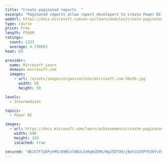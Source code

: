 ```yaml
---
title: "Create paginated reports  "
excerpt: "Paginated reports allow report developers to create Power BI artifacts that have tightly controlled rendering requirements. Paginated reports are ideal for creating sales invoices, receipts, purchase orders, and tabular data. This module will teach you how to create reports, add parameters, and work with tables and charts in paginated reports."
webUrl: https://docs.microsoft.com/en-us/learn/modules/create-paginated-reports-power-bi/
type: course
price: Free
length: PT60M
ratings:
  count: 1333
  average: 4.730683
heat: 69

provider:
  name: Microsoft Learn
  domain: microsoft.com
  images:
    - url: /assets/images/organizations/microsoft.com-50x50.jpg
      width: 50
      height: 50

levels:
  - Intermediate

topics:
  - Power BI

images:
  - url: https://docs.microsoft.com/learn/achievements/create-paginated-reports-power-bi-social.png
    width: 640
    height: 320
    isCached: true

secured: "OK1kTF7pEPynM5/A90CnlN8zL5eKqKUIM4/NgJ58TVH/jBeViUJ5PYh30fvV5ayqe8i0gbjaRM6K+ZUYFdP/U1RWSnAltXCBUKHPfxeTf4mD5jFX2FqBJOmIA99GY7mNXg9Tmqg7EvJCdS9K6AiPmH/TYt4Z2ALwwA7x2Ur0hT+Q8eEtH5FLf48DbIuzxY3tMyQ+Owz6GnUzJ2gP7pOGFHK38z1ZJRubFx48hvx0sbBDZlFiulX0vAb/rbEbTL8Qbp9slQwib2yCNOjkqPMHvxZs2FChGn3h0htmhkdCa2aCZ6PZg/ofCHYj66IyKm+lOC5Eiuc534PI4O8ZErjpsPJwKQA4gDRPUDhuC3kN8eH7t9hf30PrkWx4iZj7yqgT1SZxAX3V/gbQRNiGREXwZ3nNyvclkNzk91AlxFZrXJ0=;4XYeJzBgKOGWfiLPJKu+lw=="
---
```



